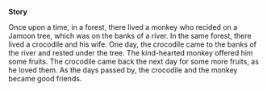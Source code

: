**Story**

Once upon a time, in a forest, there lived a monkey who recided on a Jamoon tree, which was on the banks of a river. 
In the same forest, there lived a crocodile and his wife.
One day, the crocodile came to the banks of the river and rested under the tree.
The kind-hearted monkey offered him some fruits.
The crocodile came back the next day for some more fruits, as he loved them.
As the days passed by, the crocodile and the monkey became good friends.